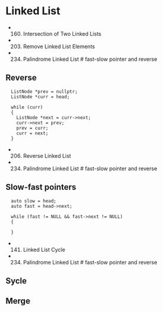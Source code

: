 # Linked List

- 160. Intersection of Two Linked Lists
- 203. Remove Linked List Elements
- 234. Palindrome Linked List    # fast-slow pointer and reverse

## Reverse
```
  ListNode *prev = nullptr;
  ListNode *curr = head;

  while (curr)
  {
    ListNode *next = curr->next;
    curr->next = prev;
    prev = curr;
    curr = next;
  }
```
- 206. Reverse Linked List
- 234. Palindrome Linked List    # fast-slow pointer and reverse

## Slow-fast pointers
```
  auto slow = head;
  auto fast = head->next;

  while (fast != NULL && fast->next != NULL)
  {

  }
```
- 141. Linked List Cycle
- 234. Palindrome Linked List  # fast-slow pointer and reverse

## Sycle

## Merge






